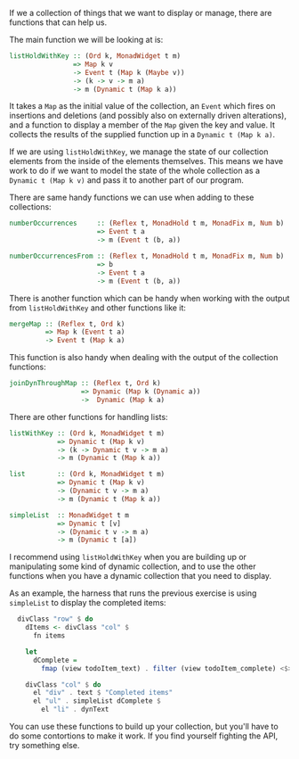 
If we a collection of things that we want to display or manage, there are functions that can help us.

The main function we will be looking at is:
```haskell
listHoldWithKey :: (Ord k, MonadWidget t m) 
                => Map k v 
                -> Event t (Map k (Maybe v)) 
                -> (k -> v -> m a) 
                -> m (Dynamic t (Map k a))
```

It takes a `Map` as the initial value of the collection, an `Event` which fires on insertions and deletions (and possibly also on externally driven alterations), and a function to display a member of the `Map` given the key and value.
It collects the results of the supplied function up in a `Dynamic t (Map k a)`.

If we are using `listHoldWithKey`, we manage the state of our collection elements from the inside of the elements themselves.
This means we have work to do if we want to model the state of the whole collection as a `Dynamic t (Map k v)` and pass it to another part of our program.

<div id="exercise-displaying"></div>

There are same handy functions we can use when adding to these collections:
```haskell
numberOccurrences     :: (Reflex t, MonadHold t m, MonadFix m, Num b) 
                      => Event t a 
                      -> m (Event t (b, a))

numberOccurrencesFrom :: (Reflex t, MonadHold t m, MonadFix m, Num b) 
                      => b 
                      -> Event t a 
                      -> m (Event t (b, a))
```

<div id="exercise-adding"></div>

There is another function which can be handy when working with the output from `listHoldWithKey` and other functions like it:
```haskell
mergeMap :: (Reflex t, Ord k) 
         => Map k (Event t a) 
         -> Event t (Map k a)
```

<div id="exercise-removing"></div>

This function is also handy when dealing with the output of the collection functions:
```haskell
joinDynThroughMap :: (Reflex t, Ord k) 
                  => Dynamic (Map k (Dynamic a)) 
                  ->  Dynamic (Map k a)
```

<div id="exercise-model"></div>

There are other functions for handling lists:

```haskell
listWithKey :: (Ord k, MonadWidget t m) 
            => Dynamic t (Map k v) 
            -> (k -> Dynamic t v -> m a) 
            -> m (Dynamic t (Map k a))

list        :: (Ord k, MonadWidget t m) 
            => Dynamic t (Map k v) 
            -> (Dynamic t v -> m a) 
            -> m (Dynamic t (Map k a))

simpleList  :: MonadWidget t m
            => Dynamic t [v] 
            -> (Dynamic t v -> m a) 
            -> m (Dynamic t [a])
```

I recommend using `listHoldWithKey` when you are building up or manipulating some kind of dynamic collection, and to use the other functions when you have a dynamic collection that you need to display.

As an example, the harness that runs the previous exercise is using `simpleList` to display the completed items:
```haskell
  divClass "row" $ do
    dItems <- divClass "col" $
      fn items

    let
      dComplete =
        fmap (view todoItem_text) . filter (view todoItem_complete) <$> dItems

    divClass "col" $ do
      el "div" . text $ "Completed items"
      el "ul" . simpleList dComplete $
        el "li" . dynText
```

You can use these functions to build up your collection, but you'll have to do some contortions to make it work.
If you find yourself fighting the API, try something else.
